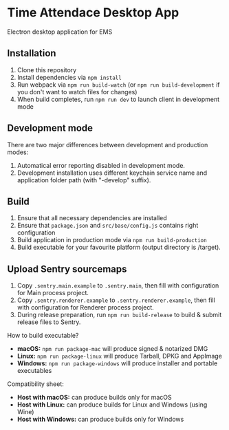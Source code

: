Time Attendace Desktop App
==========
Electron desktop application for EMS


## Installation
1. Clone this repository
2. Install dependencies via `npm install`
3. Run webpack via `npm run build-watch` (or `npm run build-development` if you don't want to watch files for changes)
4. When build completes, run `npm run dev` to launch client in development mode

## Development mode
There are two major differences between development and production modes:
1. Automatical error reporting disabled in development mode.
2. Development installation uses different keychain service name and application folder path (with "-develop" suffix).

## Build
1. Ensure that all necessary dependencies are installed
2. Ensure that `package.json` and `src/base/config.js` contains right configuration
3. Build application in production mode via `npm run build-production`
4. Build executable for your favourite platform (output directory is /target).

## Upload Sentry sourcemaps
1. Copy `.sentry.main.example` to `.sentry.main`, then fill with configuration for Main process project.
2. Copy `.sentry.renderer.example` to `.sentry.renderer.example`, then fill with configuration for Renderer process project.
3. During release preparation, run `npm run build-release` to build & submit release files to Sentry.

How to build executable?
  - **macOS:** `npm run package-mac` will produce signed & notarized DMG
  - **Linux:** `npm run package-linux` will produce Tarball, DPKG and AppImage
  - **Windows:** `npm run package-windows` will produce installer and portable executables

Compatibility sheet:
  - **Host with macOS:** can produce builds only for macOS
  - **Host with Linux:** can produce builds for Linux and Windows (using Wine)
  - **Host with Windows:** can produce builds only for Windows
